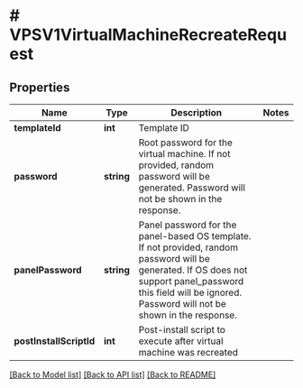 # # VPSV1VirtualMachineRecreateRequest

## Properties

Name | Type | Description | Notes
------------ | ------------- | ------------- | -------------
**templateId** | **int** | Template ID |
**password** | **string** | Root password for the virtual machine. If not provided, random password will be generated. Password will not be shown in the response. |
**panelPassword** | **string** | Panel password for the panel-based OS template. If not provided, random password will be generated. If OS does not support panel_password this field will be ignored. Password will not be shown in the response. |
**postInstallScriptId** | **int** | Post-install script to execute after virtual machine was recreated |

[[Back to Model list]](../../README.md#models) [[Back to API list]](../../README.md#endpoints) [[Back to README]](../../README.md)
